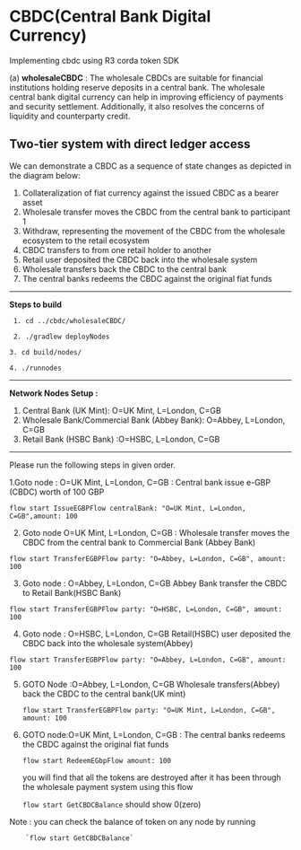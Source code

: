 # CBDC(Central Bank Digital Currency)
Implementing cbdc using R3 corda token SDK

(a) **wholesaleCBDC** :
    The wholesale CBDCs are suitable for financial institutions holding reserve deposits in a central bank. 
    The wholesale central bank digital currency can help in improving efficiency of payments and security settlement. 
    Additionally, it also resolves the concerns of liquidity and counterparty credit.

**Two-tier system with direct ledger access**
--------------------------------------------
We can demonstrate a CBDC as a sequence of state changes as depicted in the diagram below:
1. Collateralization of fiat currency against the issued CBDC as a bearer asset
2. Wholesale transfer moves the CBDC from the central bank to participant 1
3. Withdraw, representing the movement of the CBDC from the wholesale ecosystem to the retail
   ecosystem
4. CBDC transfers to from one retail holder to another
5. Retail user deposited the CBDC back into the wholesale system
6. Wholesale transfers back the CBDC to the central bank
7. The central banks redeems the CBDC against the original fiat funds

----------------------------------------------------------------------------------------
**Steps to build** 

` 1. cd ../cbdc/wholesaleCBDC/`

` 2. ./gradlew deployNodes`

 `3. cd build/nodes/`

 `4. ./runnodes`

------------------------------------------------------------------------------------------
**Network Nodes Setup :**
1. Central Bank (UK Mint): O=UK Mint, L=London, C=GB
2. Wholesale Bank/Commercial Bank (Abbey Bank): O=Abbey, L=London, C=GB
3. Retail Bank (HSBC Bank) :O=HSBC, L=London, C=GB

----------------------------------------------------------------------------------------
Please run the following steps in given order.

 1.Goto node : O=UK Mint, L=London, C=GB : 
  Central bank issue e-GBP (CBDC)  worth of 100 GBP
  
  `flow start IssueEGBPFlow centralBank: "O=UK Mint, L=London, C=GB",amount: 100`

2. Goto node O=UK Mint, L=London, C=GB :
    Wholesale transfer moves the CBDC from the central bank to Commercial Bank (Abbey Bank)

`flow start TransferEGBPFlow party: "O=Abbey, L=London, C=GB", amount: 100`

 3. Goto node : O=Abbey, L=London, C=GB
  Abbey Bank transfer the CBDC to Retail Bank(HSBC Bank)
  
  `flow start TransferEGBPFlow party: "O=HSBC, L=London, C=GB", amount: 100`

 4. Goto node : O=HSBC, L=London, C=GB
  Retail(HSBC) user deposited the CBDC back into the wholesale system(Abbey)
  
`flow start TransferEGBPFlow party: "O=Abbey, L=London, C=GB", amount: 100`

 5. GOTO Node :O=Abbey, L=London, C=GB 
    Wholesale transfers(Abbey) back the CBDC to the central bank(UK mint)
    
    `flow start TransferEGBPFlow party: "O=UK Mint, L=London, C=GB", amount: 100`
    
 6. GOTO node:O=UK Mint, L=London, C=GB : The central banks redeems the CBDC against the original fiat funds
 
    `flow start RedeemEGbpFlow amount: 100`
    
    you will find that all the tokens are destroyed after it has been through the wholesale payment
    system using this flow
    
    `flow start GetCBDCBalance` should show 0(zero)
    
    
 Note : you can check the balance of token on any node by running 
 
        `flow start GetCBDCBalance`

    




